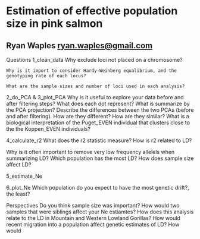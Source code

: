 # Estimation of effective population size in pink salmon
## Ryan Waples ryan.waples@gmail.com


Questions 
 1_clean_data
    Why exclude loci not placed on a chromosome?
    
    Why is it import to consider Hardy-Weinberg equalibrium, and the genotyping rate of each locus?
    
    What are the sample sizes and number of loci used in each analysis?
    
 2_do_PCA &  3_plot_PCA
  Why is it useful to explore your data before and after filtering steps?
  What does each dot represent?  What is summarize by the PCA projection?
  Describe the differences between the two PCAs (before and after filtering).  How are they different?  How are they similar?
  What is a biological interpretation of the Puget_EVEN individual that clusters close to the the Koppen_EVEN individuals?
  
    
4_calculate_r2
  What does the r2 statistic measure?  How is r2 related to LD?
  
  Why is it often important to remove very low frequency allelels when summarizing LD?
  Which population has the most LD?
  How does sample size affect LD?
  
5_estimate_Ne

6_plot_Ne
  Which population do you expect to have the most genetic drift?, the least?
  

  
Perspectives
  Do you think sample size was important?  How would two samples that were siblings affect your Ne estiamtes?
  How does this analysis relate to the LD in Mountain and Western Lowland Gorillas?
  How would recent migration into a population affect genetic estimates of LD?
  How would 
  
  
  
    
